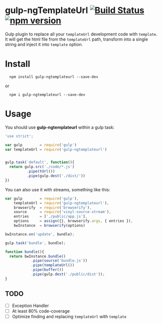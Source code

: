 # gulp-ngTemplateUrl [![Build Status](https://travis-ci.org/igorpsantana/gulp-ngtemplateurl.svg?branch=master)](https://travis-ci.org/igorpsantana/gulp-ngtemplateurl) [![npm version](https://badge.fury.io/js/gulp-ngtemplateurl.svg)](https://badge.fury.io/js/gulp-ngtemplateurl)

Gulp plugin to replace all your `templateUrl` development code with `template`. It will get the html file from the `templateUrl` path, transform into a single string and inject it into `template` option.

# Install

```
  npm install gulp-ngtemplateurl --save-dev
```
or
```
  npm i gulp-ngtemplateurl --save-dev
```

# Usage

You should use **gulp-ngtemplateurl** within a gulp task:
```javascript
'use strict';

var gulp        = require('gulp')
var templateUrl = require('gulp-ngtemplateurl')


gulp.task('default', function(){
  return gulp.src('./code/*.js')
          .pipe(tUrl())
          .pipe(gulp.dest('./dist/'))
})

```
You can also use it with streams, something like this:

```javascript
var gulp        = require('gulp'),
    templateUrl = require('gulp-ngtemplateurl'),
    browserify  = require('browserify'),
    source      = require('vinyl-source-stream'),
    entries     = ['./public/app.js'],
    options     = assign({}, browserify.args, { entries }),
    bwInstance  = browserify(options)

bwInstance.on('update', bundle);

gulp.task('bundle', bundle);

function bundle(){
  return bwInstance.bundle()
            .pipe(source('bundle.js'))
            .pipe(templateUrl())
            .pipe(buffer())
            .pipe(gulp.dest('./public/dist'));
}
```

## TODO

- [ ] Exception Handler
- [ ] At least 80% code-coverage  
- [ ] Optimize finding and replacing `templateUrl` with `template `
